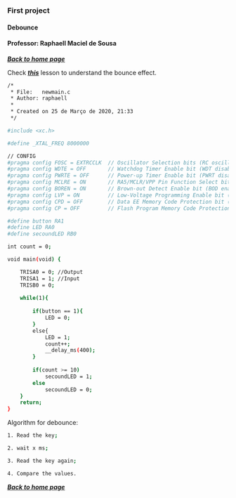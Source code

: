 ### First project

#### Debounce

#### Professor: Raphaell Maciel de Sousa


**[*Back to home page*](https://github.com/raphaellmsousa/microcontrollers)**  

Check **[*this*](https://www.youtube.com/watch?v=yb8Qf0C0Ozc)** lesson to understand the bounce effect.

```sh
/*
 * File:   newmain.c
 * Author: raphaell
 *
 * Created on 25 de Março de 2020, 21:33
 */

#include <xc.h>

#define _XTAL_FREQ 8000000

// CONFIG
#pragma config FOSC = EXTRCCLK  // Oscillator Selection bits (RC oscillator: CLKOUT function on RA6/OSC2/CLKOUT pin, Resistor and Capacitor on RA7/OSC1/CLKIN)
#pragma config WDTE = OFF       // Watchdog Timer Enable bit (WDT disabled)
#pragma config PWRTE = OFF      // Power-up Timer Enable bit (PWRT disabled)
#pragma config MCLRE = ON       // RA5/MCLR/VPP Pin Function Select bit (RA5/MCLR/VPP pin function is MCLR)
#pragma config BOREN = ON       // Brown-out Detect Enable bit (BOD enabled)
#pragma config LVP = ON         // Low-Voltage Programming Enable bit (RB4/PGM pin has PGM function, low-voltage programming enabled)
#pragma config CPD = OFF        // Data EE Memory Code Protection bit (Data memory code protection off)
#pragma config CP = OFF         // Flash Program Memory Code Protection bit (Code protection off)

#define button RA1 
#define LED RA0
#define secoundLED RB0

int count = 0;

void main(void) {

    TRISA0 = 0; //Output
    TRISA1 = 1; //Input   
    TRISB0 = 0;
   
    while(1){    
        
        if(button == 1){
            LED = 0;
        }
        else{            
            LED = 1;
            count++;
            __delay_ms(400);
        }  
        
        if(count >= 10)
            secoundLED = 1;
        else
            secoundLED = 0;
    }
    return;
}

```

Algorithm for debounce:

```sh
1. Read the key;

2. wait x ms;

3. Read the key again;

4. Compare the values.

```

**[*Back to home page*](https://github.com/raphaellmsousa/microcontrollers)**  

